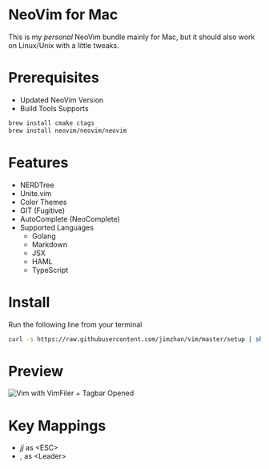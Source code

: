 NeoVim for Mac
============

This is my *personal* NeoVim bundle mainly for Mac, but it should also work on Linux/Unix with a little tweaks.


Prerequisites
=============

* Updated NeoVim Version
* Build Tools Supports

```sh
brew install cmake ctags
brew install neovim/neovim/neovim
```

Features
========
- NERDTree
- Unite.vim
- Color Themes
- GIT (Fugitive)
- AutoComplete (NeoComplete)
- Supported Languages
    - Golang
    - Markdown
    - JSX
    - HAML
    - TypeScript


Install
=======

Run the following line from your terminal

```sh
curl -s https://raw.githubusercontent.com/jimzhan/vim/master/setup | sh
```


Preview
=======

![Vim with VimFiler + Tagbar Opened](previews/dotvim.png)



Key Mappings
============
* *jj*  as \<ESC\>
* *,*   as \<Leader\>
